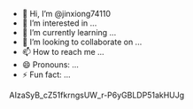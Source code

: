 - 👋 Hi, I’m @jinxiong74110
- 👀 I’m interested in ...
- 🌱 I’m currently learning ...
- 💞️ I’m looking to collaborate on ...
- 📫 How to reach me ...
- 😄 Pronouns: ...
- ⚡ Fun fact: ...

<!---
jinxiong74110/jinxiong74110 is a ✨ special ✨ repository because its `README.md` (this file) appears on your GitHub profile.
You can click the Preview link to take a look at your changes.
--->AIzaSyB_cZ51fkrngsUW_r-P6yGBLDP51akHUJg

